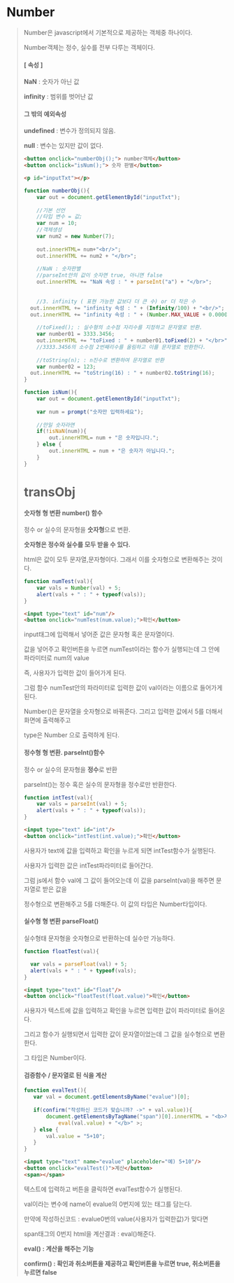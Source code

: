 # Number

>  Number은 javascript에서 기본적으로 제공하는 객체중 하나이다.
>
> Number객체는 정수, 실수를 전부 다루는 객체이다.
>
> #### [ 속성 ]
>
> **NaN** : 숫자가 아닌 값
>
> **infinity** : 범위를 벗어난 값
>
> #### 그 밖의 예외속성
>
> **undefined** : 변수가 정의되지 않음.
>
> **null** : 변수는 있지만 값이 없다. 
>
>  
>
>  ```html
> <button onclick="numberObj();"> number객체</button>
> <button onclick="isNum();"> 숫자 판별</button>
> 
> <p id="inputTxt"></p>
>  ```
>
> ```javascript
> function numberObj(){
>     var out = document.getElementById("inputTxt");
>     
>     //기본 선언
>     //타입 변수 = 값;
>     var num = 10;
>     //객체생성
>     var num2 = new Number(7);
>     
>     out.innerHTML= num+"<br/>";
>     out.innerHTML += num2 + "</br>";
>     
>     //NaN : 숫자판별
>     //parseInt안의 값이 숫자면 true, 아니면 false
>     out.innerHTML += "NaN 속성 : " + parseInt("a") + "</br>";
>     
>     
>     //3. infinity ( 표현 가능한 값보다 더 큰 수) or 더 작은 수
> 	out.innerHTML += "infinity 속성 : " + (Infinity/100) + "<br/>";
> 	out.innerHTML += "infinity 속성 : " + (Number.MAX_VALUE + 0.00001e+308)  + "		<br/>";
>     
>     //toFixed(); : 실수형의 소수점 자리수를 지정하고 문자열로 반환.
>     var number01 = 3333.3456;
>     out.innerHTML += "toFixed : " + number01.toFixed(2) + "</br>"";
>     //3333.3456의 소수점 2번째리수를 올림하고 이를 문자열로 반환한다.
>     
>     //toString(n); : n진수로 변환하여 문자열로 반환
>     var number02 = 123;
> 	out.innerHTML += "toString(16) : " + number02.toString(16);
> }
> 
> function isNum(){
>     var out = document.getElementById("inputTxt");
>     
>     var num = prompt("숫자만 입력하세요");
>     
>     //만일 숫자라면
>     if(!isNaN(num)){
>         out.innerHTML= num + "은 숫자입니다.";
>     } else {
>         out.innerHTML = num + "은 숫자가 아닙니다.";
>     }
> }
> ```
>
> 
>
> #  transObj
>
> ####  숫자형 형 변환 number() 함수
>
> 정수 or 실수의 문자형을 **숫자형**으로 변환.
>
> **숫자형은 정수와 실수를 모두 받을 수 있다.**
>
> html은 값이 모두 문자열,문자형이다. 그래서 이를 숫자형으로 변환해주는 것이다.
>
> ```javascript
> function numTest(val){
>     var vals = Number(val) + 5;
>     alert(vals + " : " + typeof(vals));
> }
> ```
>
> ```html
> <input type="text" id="num"/>
> <button onclick="numTest(num.value);">확인</button>
> ```
>
> input태그에 입력해서 넣어준 값은 문자형 혹은 문자열이다.
>
> 값을 넣어주고 확인버튼을 누르면 numTest이라는 함수가 실행되는데 그 안에 파라미터로 num의 value
>
> 즉, 사용자가 입력한 값이 들어가게 된다.
>
> 그럼 함수 numTest안의 파라미터로 입력한 값이 val이라는 이름으로 들어가게 된다.
>
> Number()은 문자열을 숫자형으로 바꿔준다. 그리고 입력한 값에서 5를 더해서 화면에 출력해주고
>
> type은 Number 으로 출력하게 된다.
>
>  
>
>  
>
> ####  정수형 형 변환. parseInt()함수
>
>  정수 or 실수의 문자형을 **정수**로 반환
>
> parseInt()는 정수 혹은 실수의 문자형을 정수로만 반환한다.
>
> ```javascript
> function intTest(val){
>     var vals = parseInt(val) + 5;
>     alert(vals + " : " + typeof(vals));
> }
> ```
>
> ```html
> <input type="text" id="int"/>
> <button onclick="intTest(int.value);">확인</button>
> ```
>
> 사용자가 text에 값을 입력하고 확인을 누르게 되면 intTest함수가 실행된다.
>
> 사용자가 입력한 값은 intTest파라미터로 들어간다.
>
> 그럼 js에서 함수 val에 그 값이 들어오는데 이 값을 parseInt(val)을 해주면 문자열로 받은 값을
>
> 정수형으로 변환해주고 5를 더해준다.  이 값의 타입은 Number타입이다.
>
>  
>
> ####   실수형 형 변환 parseFloat()
>
>  실수형태 문자형을 숫자형으로 반환하는데 실수만 가능하다.
>
> ```javascript
> function floatTest(val){
> 
> 	var vals = parseFloat(val) + 5;
> 	alert(vals + " : " + typeof(vals);
> }
> ```
>
> ```html
> <input type="text" id="float"/>
> <button onclick="floatTest(float.value)">확인</button>
> ```
>
> 사용자가 텍스트에 값을 입력하고 확인을 누르면 입력한 값이 파라미터로 들어온다.
>
> 그리고 함수가 실행되면서 입력한 값이 문자열이었는데 그 값을 실수형으로 변환한다.
>
> 그 타입은 Number이다.
>
>  
>
> ####  검증함수 / 문자열로 된 식을 계산
>
>  ```javascript
> function evalTest(){
>     var val = document.getElementsByName("evalue")[0];
>     
>     if(confirm("작성하신 코드가 맞습니까? ->" + val.value)){
>         document.getElementsByTagName("span")[0].innerHTML = "<b>계산결과 : " + 
>             eval(val.value) + "</b>" >;
>     } else {
>         val.value = "5+10";
>     }
> }
>  ```
>
>  ```html
> <input type="text" name="evalue" placeholder="예) 5+10"/>
> <button onclick="evalTest()">계산</button>
> <span></span>
>  ```
>
> 텍스트에 입력하고 버튼을 클릭하면 evalTest함수가 실행된다.
>
> val이라는 변수에 name이 evalue의 0번지에 있는 태그를 담는다.
>
> 만약에 작성하신코드 : evalue0번의 value(사용자가 입력한값)가 맞다면
>
> span태그의 0번지 html을 계산결과 :  eval()해준다.
>
> **eval() : 계산을 해주는 기능**
>
> **confirm() : 확인과 취소버튼을 제공하고 확인버튼을 누르면 true, 취소버튼을 누르면 false**